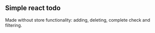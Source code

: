 ## Simple react todo
Made without store functionality: adding, deleting, complete check and filtering.